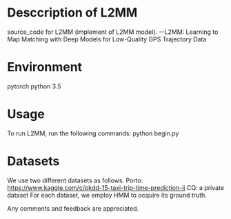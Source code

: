 # Desccription of L2MM
source_code for L2MM (implement of L2MM model).
--L2MM: Learning to Map Matching with Deep Models for Low-Quality GPS Trajectory Data

# Environment
pytorch
python 3.5

# Usage
To run L2MM, run the following commands:
python begin.py

# Datasets
We use two different datasets as follows.
Porto: https://www.kaggle.com/c/pkdd-15-taxi-trip-time-prediction-ii
CQ: a private dataset
For each dataset, we employ HMM to ocquire its ground truth.


Any comments and feedback are appreciated.
